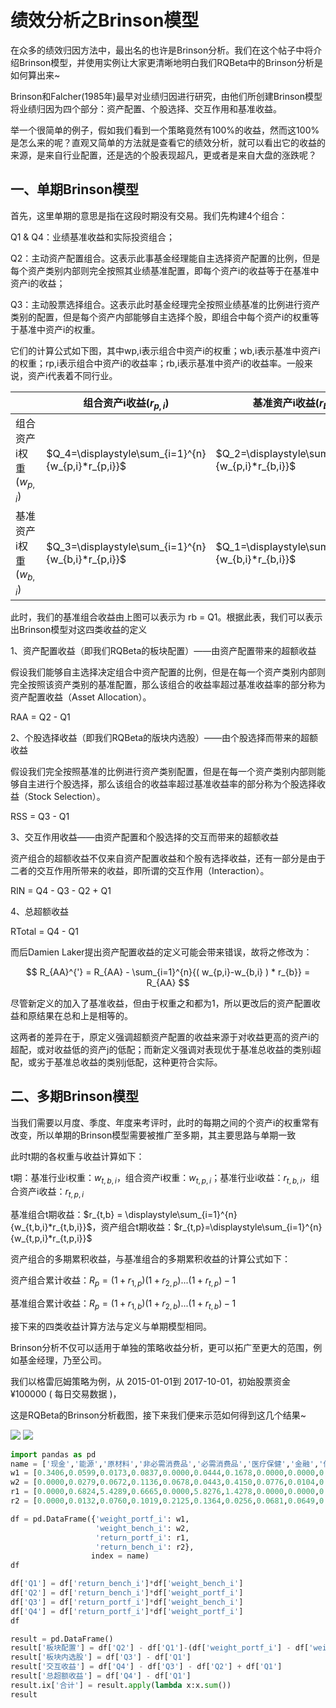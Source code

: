 # 绩效分析之Brinson模型

在众多的绩效归因方法中，最出名的也许是Brinson分析。我们在这个帖子中将介绍Brinson模型，并使用实例让大家更清晰地明白我们RQBeta中的Brinson分析是如何算出来~   

Brinson和Falcher(1985年)最早对业绩归因进行研究，由他们所创建Brinson模型将业绩归因为四个部分：资产配置、个股选择、交互作用和基准收益。

举一个很简单的例子，假如我们看到一个策略竟然有100%的收益，然而这100%是怎么来的呢？直观又简单的方法就是查看它的绩效分析，就可以看出它的收益的来源，是来自行业配置，还是选的个股表现超凡，更或者是来自大盘的涨跌呢？

## 一、单期Brinson模型

首先，这里单期的意思是指在这段时期没有交易。我们先构建4个组合：

Q1 & Q4：业绩基准收益和实际投资组合；

Q2：主动资产配置组合。这表示此事基金经理能自主选择资产配置的比例，但是每个资产类别内部则完全按照其业绩基准配置，即每个资产i的收益等于在基准中资产i的收益；

Q3：主动股票选择组合。这表示此时基金经理完全按照业绩基准的比例进行资产类别的配置，但是每个资产内部能够自主选择个股，即组合中每个资产i的权重等于基准中资产i的权重。

它们的计算公式如下图，其中wp,i表示组合中资产i的权重；wb,i表示基准中资产i的权重；rp,i表示组合中资产i的收益率；rb,i表示基准中资产i的收益率。一般来说，资产i代表着不同行业。

||组合资产i收益($r_{p,i}$)|基准资产i收益($r_{b,i}$)|
|-|-|-|
|组合资产i权重($w_{p,i}$)|$Q_4=\displaystyle\sum_{i=1}^{n}{w_{p,i}*r_{p,i}}$|$Q_2=\displaystyle\sum_{i=1}^{n}{w_{p,i}*r_{b,i}}$|
|基准资产i权重($w_{b,i}$)|$Q_3=\displaystyle\sum_{i=1}^{n}{w_{b,i}*r_{p,i}}$|$Q_1=\displaystyle\sum_{i=1}^{n}{w_{b,i}*r_{b,i}}$|

此时，我们的基准组合收益由上图可以表示为 rb = Q1。根据此表，我们可以表示出Brinson模型对这四类收益的定义

1、资产配置收益（即我们RQBeta的板块配置）——由资产配置带来的超额收益

假设我们能够自主选择决定组合中资产配置的比例，但是在每一个资产类别内部则完全按照该资产类别的基准配置，那么该组合的收益率超过基准收益率的部分称为资产配置收益（Asset Allocation）。

RAA = Q2 - Q1

2、个股选择收益（即我们RQBeta的版块内选股）——由个股选择而带来的超额收益

假设我们完全按照基准的比例进行资产类别配置，但是在每一个资产类别内部则能够自主进行个股选择，那么该组合的收益率超过基准收益率的部分称为个股选择收益（Stock Selection）。

RSS = Q3 - Q1     

3、交互作用收益——由资产配置和个股选择的交互而带来的超额收益

资产组合的超额收益不仅来自资产配置收益和个股有选择收益，还有一部分是由于二者的交互作用所带来的收益，即所谓的交互作用（Interaction）。

RIN = Q4 - Q3 - Q2 + Q1         

4、总超额收益

RTotal = Q4 - Q1 

而后Damien Laker提出资产配置收益的定义可能会带来错误，故将之修改为：

$$
R_{AA}^{'} = R_{AA} - \sum_{i=1}^{n}{( w_{p,i}-w_{b,i} ) * r_{b}} = R_{AA}
$$

尽管新定义的加入了基准收益，但由于权重之和都为1，所以更改后的资产配置收益和原结果在总和上是相等的。

这两者的差异在于，原定义强调超额资产配置的收益来源于对收益更高的资产i的超配，或对收益低的资产j的低配；而新定义强调对表现优于基准总收益的类别i超配，或劣于基准总收益的类别j低配，这种更符合实际。

## 二、多期Brinson模型

当我们需要以月度、季度、年度来考评时，此时的每期之间的个资产i的权重常有改变，所以单期的Brinson模型需要被推广至多期，其主要思路与单期一致

此时t期的各权重与收益计算如下：

t期：基准行业i权重：$w_{t,b,i}$，组合资产i权重：$w_{t,p,i}$；基准行业i收益：$r_{t,b,i}$，组合资产i收益：$r_{t,p,i}$

基准组合t期收益：$r_{t,b} = \displaystyle\sum_{i=1}^{n}{w_{t,b,i}*r_{t,b,i}}$，资产组合t期收益：$r_{t,p}=\displaystyle\sum_{i=1}^{n}{w_{t,p,i}*r_{t,p,i}}$

资产组合的多期累积收益，与基准组合的多期累积收益的计算公式如下：

资产组合累计收益：$R_p=(1+r_{1,p})(1+r_{2,p})...(1+r_{t,p})-1$

基准组合累计收益：$R_p=(1+r_{1,b})(1+r_{2,b})...(1+r_{t,b})-1$

接下来的四类收益计算方法与定义与单期模型相同。

Brinson分析不仅可以适用于单独的策略收益分析，更可以拓广至更大的范围，例如基金经理，乃至公司。

我们以格雷厄姆策略为例，从 2015-01-01到 2017-10-01，初始股票资金 ¥100000 ( 每日交易数据 )，

这是RQBeta的Brinson分析截图，接下来我们便来示范如何得到这几个结果~

![](https://alicdn.ricequant.com/upload/fa/fb3ec7db8e3184b8682ac5c861ad17fa.png)
![](https://alicdn.ricequant.com/upload/1d/2686eb90227e13819e5c590e1eba341d.png)

```python
import pandas as pd
name = ['现金','能源','原材料','非必需消费品','必需消费品','医疗保健','金融','信息技术','电信服务','公共服务','工业']
w1 = [0.3406,0.0599,0.0173,0.0837,0.0000,0.0444,0.1678,0.0000,0.0000,0.0000,0.2863]
w2 = [0.0000,0.0279,0.0672,0.1136,0.0678,0.0443,0.4150,0.0776,0.0104,0.0000,0.1762]
r1 = [0.0000,0.6824,5.4289,0.6665,0.0000,5.8276,1.4278,0.0000,0.0000,0.0000,1.1677]
r2 = [0.0000,0.0132,0.0760,0.1019,0.2125,0.1364,0.0256,0.0681,0.0649,0.0000,-0.0033]

df = pd.DataFrame({'weight_portf_i': w1,
                   'weight_bench_i': w2,
                   'return_portf_i': r1,
                   'return_bench_i': r2},
                  index = name)
df
```

```python
df['Q1'] = df['return_bench_i']*df['weight_bench_i']
df['Q2'] = df['return_bench_i']*df['weight_portf_i']
df['Q3'] = df['return_portf_i']*df['weight_bench_i']
df['Q4'] = df['return_portf_i']*df['weight_portf_i']
df
```

```python
result = pd.DataFrame()
result['板块配置'] = df['Q2'] - df['Q1']-(df['weight_portf_i'] - df['weight_bench_i'])*sum(df['Q1'])
result['板块内选股'] = df['Q3'] - df['Q1']
result['交互收益'] = df['Q4'] - df['Q3'] - df['Q2'] + df['Q1']
result['总超额收益'] = df['Q4'] - df['Q1']
result.ix['合计'] = result.apply(lambda x:x.sum())
result
```